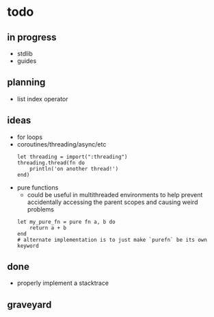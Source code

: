 # todo

## in progress

- stdlib
- guides

## planning

- list index operator

## ideas

- for loops
- coroutines/threading/async/etc
	```musi
	let threading = import(":threading")
	threading.thread(fn do
		println('on another thread!')
	end)
	```
- pure functions
	- could be useful in multithreaded environments to help prevent accidentally accessing the parent scopes and causing weird problems
	```musi
	let my_pure_fn = pure fn a, b do
		return a + b
	end
	# alternate implementation is to just make `purefn` be its own keyword
	```

## done

- properly implement a stacktrace

## graveyard
